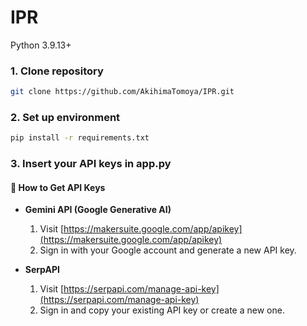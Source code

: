 # IPR

Python 3.9.13+

### 1. Clone repository

```bash
git clone https://github.com/AkihimaTomoya/IPR.git

```
### 2. Set up environment
```bash
pip install -r requirements.txt
```
### 3. Insert your API keys in app.py
#### 🔑 How to Get API Keys

- **Gemini API (Google Generative AI)**  
  1. Visit [https://makersuite.google.com/app/apikey](https://makersuite.google.com/app/apikey)  
  2. Sign in with your Google account and generate a new API key.

- **SerpAPI**  
  1. Visit [https://serpapi.com/manage-api-key](https://serpapi.com/manage-api-key)  
  2. Sign in and copy your existing API key or create a new one.
